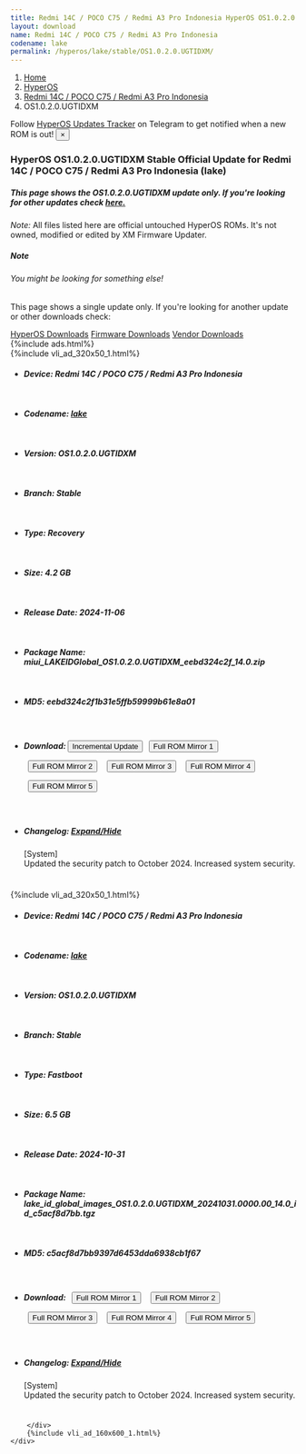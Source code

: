 ```yaml
---
title: Redmi 14C / POCO C75 / Redmi A3 Pro Indonesia HyperOS OS1.0.2.0.UGTIDXM Update
layout: download
name: Redmi 14C / POCO C75 / Redmi A3 Pro Indonesia
codename: lake
permalink: /hyperos/lake/stable/OS1.0.2.0.UGTIDXM/
---
```

<nav aria-label="breadcrumb">
    <ol class="breadcrumb">
        <li class="breadcrumb-item"><a href="/">Home</a></li>
        <li class="breadcrumb-item"><a href="/hyperos/">HyperOS</a></li>
        <li class="breadcrumb-item"><a href="/hyperos/lake/">Redmi 14C / POCO C75 / Redmi A3 Pro Indonesia</a></li>
        <li class="breadcrumb-item active" aria-current="page">OS1.0.2.0.UGTIDXM</li>
    </ol>
</nav>
<div class="alert alert-primary alert-dismissible fade show" role="alert">
    Follow <a href="https://t.me/MIUIUpdatesTracker" class="alert-link">HyperOS Updates Tracker</a> on Telegram to get
    notified when a new ROM is out!
    <button type="button" class="close" data-dismiss="alert" aria-label="Close">
        <span aria-hidden="true">&times;</span>
    </button>
</div>
<div class="col-12 mx-auto">
    <h3 class="title bg-light p-2 rounded">HyperOS OS1.0.2.0.UGTIDXM Stable Official Update for Redmi 14C / POCO C75 / Redmi A3 Pro Indonesia (lake)</h3>
    <h5>This page shows the OS1.0.2.0.UGTIDXM update only. If you're looking for other updates check
        <a href="/hyperos/lake/">here.</a></h5>
    <p><i>Note: </i>All files listed here are official untouched HyperOS ROMs.
        It's not owned, modified or edited by XM Firmware Updater.</p>
    <div class="card">
        <div class="card-body">
            <h5 class="card-title">Note</h5>
            <h6 class="card-subtitle mb-2 text-muted">You might be looking for something else!</h6>
            <p class="card-text">This page shows a single update only.
                If you're looking for another update or other downloads check:</p>
            <a href="/hyperos/" class="card-link">HyperOS Downloads</a>
            <a href="/firmware/" class="card-link">Firmware Downloads</a>
            <a href="/vendor/" class="card-link">Vendor Downloads</a>
        </div>
    </div>
    {%include ads.html%}
    <div class="row justify-content-center">
        <div class="col-10" id="downloads">
                    <div class="card card-body">
            {%include vli_ad_320x50_1.html%}
            <ul class="list-unstyled">
                <li style="padding-bottom: 10px;">
                    <h5><b>Device: </b>Redmi 14C / POCO C75 / Redmi A3 Pro Indonesia</h5>
                </li>
                <li style="padding-bottom: 10px;">
                    <h5><b>Codename: </b> <a href="/hyperos/lake/" target="_blank">lake</a> </h5>
                </li>
                <li style="padding-bottom: 10px;">
                    <h5><b>Version: </b>OS1.0.2.0.UGTIDXM</h5>
                </li>
                <li style="padding-bottom: 10px;">
                    <h5><b>Branch: </b>Stable</h5>
                </li>
                <li style="padding-bottom: 10px;">
                    <h5><b>Type: </b>Recovery</h5>
                </li>
                <li style="padding-bottom: 10px;">
                    <h5><b>Size: </b>4.2 GB</h5>
                </li>
                <li style="padding-bottom: 10px;">
                    <h5><b>Release Date: </b>2024-11-06</h5>
                </li>
                <li style="padding-bottom: 10px;">
                    <h5><b>Package Name: </b><span id="filename" class="text-dark">miui_LAKEIDGlobal_OS1.0.2.0.UGTIDXM_eebd324c2f_14.0.zip</span></h5>
                </li>
                <li style="padding-bottom: 10px;">
                    <h5><b>MD5: </b><span id="md5" class="text-muted">eebd324c2f1b31e5ffb59999b61e8a01</span></h5>
                </li>
                <li style="padding-bottom: 10px;">
                    <h5><b>Download: </b><button type="button" id="incremental_download" class="btn btn-warning" onclick="window.open('https://bkt-sgp-miui-ota-update-alisgp.oss-ap-southeast-1.aliyuncs.com/OS1.0.2.0.UGTIDXM/miui-blockota-lake_id_global-OS1.0.1.0.UGTIDXM-OS1.0.2.0.UGTIDXM-a806df5182-14.0.zip', '_blank');"><i class="fa fa-download"></i> Incremental Update</button> <button type="button" id="download" class="btn btn-primary" style="margin: 7px;" onclick="window.open('https://cdnorg.d.miui.com/OS1.0.2.0.UGTIDXM/miui_LAKEIDGlobal_OS1.0.2.0.UGTIDXM_eebd324c2f_14.0.zip', '_blank');"><i class="fa fa-download"></i> Full ROM Mirror 1</button> <button type="button" id="download" class="btn btn-primary" style="margin: 7px;" onclick="window.open('https://bkt-sgp-miui-ota-update-alisgp.oss-ap-southeast-1.aliyuncs.com/OS1.0.2.0.UGTIDXM/miui_LAKEIDGlobal_OS1.0.2.0.UGTIDXM_eebd324c2f_14.0.zip', '_blank');"><i class="fa fa-download"></i> Full ROM Mirror 2</button> <button type="button" id="download" class="btn btn-primary" style="margin: 7px;" onclick="window.open('https://bn.d.miui.com/OS1.0.2.0.UGTIDXM/miui_LAKEIDGlobal_OS1.0.2.0.UGTIDXM_eebd324c2f_14.0.zip', '_blank');"><i class="fa fa-download"></i> Full ROM Mirror 3</button> <button type="button" id="download" class="btn btn-primary" style="margin: 7px;" onclick="window.open('https://bigota.d.miui.com/OS1.0.2.0.UGTIDXM/miui_LAKEIDGlobal_OS1.0.2.0.UGTIDXM_eebd324c2f_14.0.zip', '_blank');"><i class="fa fa-download"></i> Full ROM Mirror 4</button> <button type="button" id="download" class="btn btn-primary" style="margin: 7px;" onclick="window.open('https://hugeota.d.miui.com/OS1.0.2.0.UGTIDXM/miui_LAKEIDGlobal_OS1.0.2.0.UGTIDXM_eebd324c2f_14.0.zip', '_blank');"><i class="fa fa-download"></i> Full ROM Mirror 5</button></h5>
                </li>
                <li style="padding-bottom: 10px;">
                    <h5><b>Changelog: </b><a href="#lake_1_changelog" data-toggle="collapse" role="button"
                            aria-expanded="false" aria-controls="lake_1_changelog"> <i class="fa fa-arrow-down"
                                aria-hidden="true"></i> Expand/Hide</a></h5>
                    <div class="collapse" id="lake_1_changelog">
                        <p id="changelog_text">[System]<br>Updated the security patch to October 2024. Increased system security.</p>
                    </div>
                </li>
            </ul>
        </div>
        <div class="card card-body">
            {%include vli_ad_320x50_1.html%}
            <ul class="list-unstyled">
                <li style="padding-bottom: 10px;">
                    <h5><b>Device: </b>Redmi 14C / POCO C75 / Redmi A3 Pro Indonesia</h5>
                </li>
                <li style="padding-bottom: 10px;">
                    <h5><b>Codename: </b> <a href="/hyperos/lake/" target="_blank">lake</a> </h5>
                </li>
                <li style="padding-bottom: 10px;">
                    <h5><b>Version: </b>OS1.0.2.0.UGTIDXM</h5>
                </li>
                <li style="padding-bottom: 10px;">
                    <h5><b>Branch: </b>Stable</h5>
                </li>
                <li style="padding-bottom: 10px;">
                    <h5><b>Type: </b>Fastboot</h5>
                </li>
                <li style="padding-bottom: 10px;">
                    <h5><b>Size: </b>6.5 GB</h5>
                </li>
                <li style="padding-bottom: 10px;">
                    <h5><b>Release Date: </b>2024-10-31</h5>
                </li>
                <li style="padding-bottom: 10px;">
                    <h5><b>Package Name: </b><span id="filename" class="text-dark">lake_id_global_images_OS1.0.2.0.UGTIDXM_20241031.0000.00_14.0_id_c5acf8d7bb.tgz</span></h5>
                </li>
                <li style="padding-bottom: 10px;">
                    <h5><b>MD5: </b><span id="md5" class="text-muted">c5acf8d7bb9397d6453dda6938cb1f67</span></h5>
                </li>
                <li style="padding-bottom: 10px;">
                    <h5><b>Download: </b> <button type="button" id="download" class="btn btn-primary" style="margin: 7px;" onclick="window.open('https://cdnorg.d.miui.com/OS1.0.2.0.UGTIDXM/lake_id_global_images_OS1.0.2.0.UGTIDXM_20241031.0000.00_14.0_id_c5acf8d7bb.tgz', '_blank');"><i class="fa fa-download"></i> Full ROM Mirror 1</button> <button type="button" id="download" class="btn btn-primary" style="margin: 7px;" onclick="window.open('https://bkt-sgp-miui-ota-update-alisgp.oss-ap-southeast-1.aliyuncs.com/OS1.0.2.0.UGTIDXM/lake_id_global_images_OS1.0.2.0.UGTIDXM_20241031.0000.00_14.0_id_c5acf8d7bb.tgz', '_blank');"><i class="fa fa-download"></i> Full ROM Mirror 2</button> <button type="button" id="download" class="btn btn-primary" style="margin: 7px;" onclick="window.open('https://bn.d.miui.com/OS1.0.2.0.UGTIDXM/lake_id_global_images_OS1.0.2.0.UGTIDXM_20241031.0000.00_14.0_id_c5acf8d7bb.tgz', '_blank');"><i class="fa fa-download"></i> Full ROM Mirror 3</button> <button type="button" id="download" class="btn btn-primary" style="margin: 7px;" onclick="window.open('https://bigota.d.miui.com/OS1.0.2.0.UGTIDXM/lake_id_global_images_OS1.0.2.0.UGTIDXM_20241031.0000.00_14.0_id_c5acf8d7bb.tgz', '_blank');"><i class="fa fa-download"></i> Full ROM Mirror 4</button> <button type="button" id="download" class="btn btn-primary" style="margin: 7px;" onclick="window.open('https://hugeota.d.miui.com/OS1.0.2.0.UGTIDXM/lake_id_global_images_OS1.0.2.0.UGTIDXM_20241031.0000.00_14.0_id_c5acf8d7bb.tgz', '_blank');"><i class="fa fa-download"></i> Full ROM Mirror 5</button></h5>
                </li>
                <li style="padding-bottom: 10px;">
                    <h5><b>Changelog: </b><a href="#lake_2_changelog" data-toggle="collapse" role="button"
                            aria-expanded="false" aria-controls="lake_2_changelog"> <i class="fa fa-arrow-down"
                                aria-hidden="true"></i> Expand/Hide</a></h5>
                    <div class="collapse" id="lake_2_changelog">
                        <p id="changelog_text">[System]<br>Updated the security patch to October 2024. Increased system security.</p>
                    </div>
                </li>
            </ul>
        </div>

        </div>
        {%include vli_ad_160x600_1.html%}
    </div>
</div>
